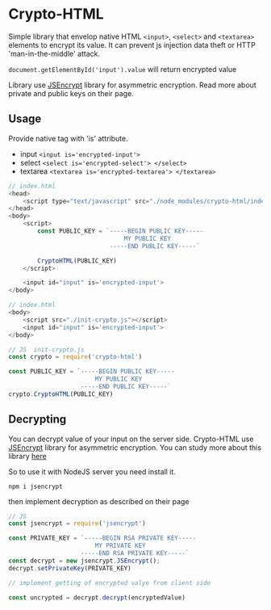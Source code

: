 # Crypto-HTML

Simple library that envelop native HTML `<input>`, `<select>` and `<textarea>` elements to encrypt its value.
It can prevent js injection data theft or HTTP 'man-in-the-middle' attack.

`document.getElementById('input').value` will return encrypted value

Library use [JSEncrypt](https://www.npmjs.com/package/jsencrypt) library for asymmetric encryption.
Read more about private and public keys on their page.


## Usage

Provide native tag with 'is' attribute.

- input    `<input is='encrypted-input'>`
- select   `<select is='encrypted-select'> </select>`
- textarea `<textarea is='encrypted-textarea'> </textarea>`


```javascript
// index.html
<head>
    <script type="text/javascript" src="./node_modules/crypto-html/index.js"></script>
</head>
<body>
    <script>
        const PUBLIC_KEY = `-----BEGIN PUBLIC KEY-----
                                MY PUBLIC KEY 
                            -----END PUBLIC KEY-----`

        CryptoHTML(PUBLIC_KEY)
    </script>

    <input id="input" is='encrypted-input'>
</body>
```

```javascript
// index.html
<body>
    <script src="./init-crypto.js"></script>
    <input id="input" is='encrypted-input'>
</body>
```


```javascript
// JS  init-crypto.js
const crypto = require('crypto-html')

const PUBLIC_KEY = `-----BEGIN PUBLIC KEY-----
                        MY PUBLIC KEY 
                    -----END PUBLIC KEY-----`
crypto.CryptoHTML(PUBLIC_KEY)
```

## Decrypting 

You can decrypt value of your input on the server side. Crypto-HTML use [JSEncrypt](https://www.npmjs.com/package/jsencrypt) library for asymmetric encryption.
You can study more about this library [here](http://travistidwell.com/jsencrypt/)

So to use it with NodeJS server you need install it.

`npm i jsencrypt`

then implement decryption as described on their page

```javascript
// JS 
const jsencrypt = require('jsencrypt')

const PRIVATE_KEY = `-----BEGIN RSA PRIVATE KEY-----
                        MY PRIVATE KEY 
                    -----END RSA PRIVATE KEY-----`
const decrypt = new jsencrypt.JSEncrypt();
decrypt.setPrivateKey(PRIVATE_KEY)

// implement getting of encrypted valye from client side

const uncrypted = decrypt.decrypt(encryptedValue)
```
